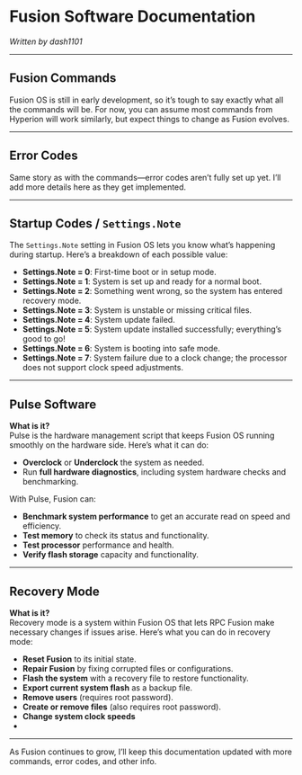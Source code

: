 # Fusion Software Documentation
*Written by dash1101*

---

## Fusion Commands

Fusion OS is still in early development, so it’s tough to say exactly what all the commands will be. For now, you can assume most commands from Hyperion will work similarly, but expect things to change as Fusion evolves.

---

## Error Codes

Same story as with the commands—error codes aren’t fully set up yet. I’ll add more details here as they get implemented.

---

## Startup Codes / `Settings.Note`

The `Settings.Note` setting in Fusion OS lets you know what’s happening during startup. Here’s a breakdown of each possible value:

- **Settings.Note = 0**: First-time boot or in setup mode.
- **Settings.Note = 1**: System is set up and ready for a normal boot.
- **Settings.Note = 2**: Something went wrong, so the system has entered recovery mode.
- **Settings.Note = 3**: System is unstable or missing critical files.
- **Settings.Note = 4**: System update failed.
- **Settings.Note = 5**: System update installed successfully; everything’s good to go!
- **Settings.Note = 6**: System is booting into safe mode.
- **Settings.Note = 7**: System failure due to a clock change; the processor does not support clock speed adjustments. 

---

## Pulse Software

**What is it?**  
Pulse is the hardware management script that keeps Fusion OS running smoothly on the hardware side. Here’s what it can do:

- **Overclock** or **Underclock** the system as needed.
- Run **full hardware diagnostics**, including system hardware checks and benchmarking.

With Pulse, Fusion can:

- **Benchmark system performance** to get an accurate read on speed and efficiency.
- **Test memory** to check its status and functionality.
- **Test processor** performance and health.
- **Verify flash storage** capacity and functionality.

---

## Recovery Mode

**What is it?**  
Recovery mode is a system within Fusion OS that lets RPC Fusion make necessary changes if issues arise. Here’s what you can do in recovery mode:

- **Reset Fusion** to its initial state.
- **Repair Fusion** by fixing corrupted files or configurations.
- **Flash the system** with a recovery file to restore functionality.
- **Export current system flash** as a backup file.
- **Remove users** (requires root password).
- **Create or remove files** (also requires root password).
- **Change system clock speeds**
- 
---

As Fusion continues to grow, I’ll keep this documentation updated with more commands, error codes, and other info.
